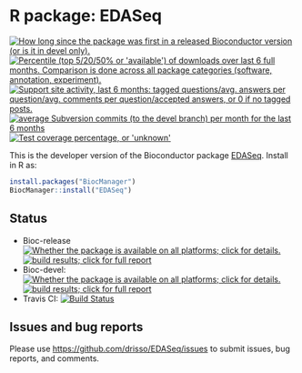 # R package: EDASeq

<a href="http://www.bioconductor.org/packages/release/bioc/html/EDASeq.html#since"><img border="0" src="http://www.bioconductor.org/shields/years-in-bioc/EDASeq.svg" title="How long since the package was first in a released Bioconductor version (or is it in devel only)."></a> <a href="http://bioconductor.org/packages/stats/bioc/EDASeq.html"><img border="0" src="http://www.bioconductor.org/shields/downloads/EDASeq.svg" title="Percentile (top 5/20/50% or 'available') of downloads over last 6 full months. Comparison is done across all package categories (software, annotation, experiment)."></a> <a href="https://support.bioconductor.org/t/EDASeq/"><img border="0" src="http://www.bioconductor.org/shields/posts/EDASeq.svg" title="Support site activity, last 6 months: tagged questions/avg. answers per question/avg. comments per question/accepted answers, or 0 if no tagged posts."></a> <a href="http://www.bioconductor.org/packages/release/bioc/html/EDASeq.html#svn_source"><img border="0" src="http://www.bioconductor.org/shields/commits/bioc/EDASeq.svg" title="average Subversion commits (to the devel branch) per month for the last 6 months"></a> <a href="https://codecov.io/github/Bioconductor-mirror/EDASeq?branch=devel"><img border='0' src="http://www.bioconductor.org/shields/coverage/devel/EDASeq.svg" title="Test coverage percentage, or 'unknown'"/></a>


This is the developer version of the Bioconductor package [EDASeq](http://www.bioconductor.org/packages/EDASeq). Install in R as:

```r
install.packages("BiocManager")
BiocManager::install("EDASeq")
```
## Status

* Bioc-release <a href="http://www.bioconductor.org/packages/release/bioc/html/EDASeq.html#archives"><img border="0" src="http://www.bioconductor.org/shields/availability/release/EDASeq.svg" title="Whether the package is available on all platforms; click for details."></a> <a href="http://bioconductor.org/checkResults/release/bioc-LATEST/EDASeq/"><img border="0" src="http://www.bioconductor.org/shields/build/release/bioc/EDASeq.svg" title="build results; click for full report"></a>
* Bioc-devel: <a href="http://www.bioconductor.org/packages/devel/bioc/html/EDASeq.html#archives"><img border="0" src="http://www.bioconductor.org/shields/availability/devel/EDASeq.svg" title="Whether the package is available on all platforms; click for details."></a> <a href="http://bioconductor.org/checkResults/devel/bioc-LATEST/EDASeq/"><img border="0" src="http://www.bioconductor.org/shields/build/devel/bioc/EDASeq.svg" title="build results; click for full report"></a>
* Travis CI: [![Build Status](https://travis-ci.org/drisso/EDASeq.svg?branch=devel)](https://travis-ci.org/drisso/EDASeq)

## Issues and bug reports

Please use https://github.com/drisso/EDASeq/issues to submit issues, bug reports, and comments.
